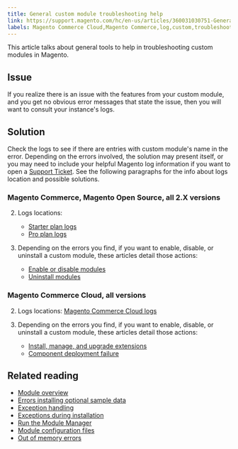 ```yaml
---
title: General custom module troubleshooting help
link: https://support.magento.com/hc/en-us/articles/360031030751-General-custom-module-troubleshooting-help
labels: Magento Commerce Cloud,Magento Commerce,log,custom,troubleshooting
---
```


This article talks about general tools to help in troubleshooting custom modules in Magento.

 Issue
-----

 If you realize there is an issue with the features from your custom module, and you get no obvious error messages that state the issue, then you will want to consult your instance's logs.

 Solution
--------

 Check the logs to see if there are entries with custom module's name in the error. Depending on the errors involved, the solution may present itself, or you may need to include your helpful Magento log information if you want to open a [Support Ticket](https://support.magento.com/hc/en-us/articles/360019088251-Submit-a-support-ticket). See the following paragraphs for the info about logs location and possible solutions.

 ### Magento Commerce, Magento Open Source, all 2.X versions

 
 2. Logs locations: 
	 * [Starter plan logs](https://support.magento.com/hc/en-us/articles/360020127552)
	 * [Pro plan logs](https://support.magento.com/hc/en-us/articles/360000318834-Log-locations-directories-for-Pro-plan-Integration-Staging-Production) 
 4.  Depending on the errors you find, if you want to enable, disable, or uninstall a custom module, these articles detail those actions:

 
	 * [Enable or disable modules](https://devdocs.magento.com/guides/v2.3/install-gde/install/cli/install-cli-subcommands-enable.html)
	 * [Uninstall modules](https://devdocs.magento.com/guides/v2.3/install-gde/install/cli/install-cli-uninstall-mods.html) 
 
 ### Magento Commerce Cloud, all versions

 
 2. Logs locations: [Magento Commerce Cloud logs](https://devdocs.magento.com/guides/v2.3/cloud/trouble/environments-logs.html) 
 4.  Depending on the errors you find, if you want to enable, disable, or uninstall a custom module, these articles detail those actions:

 
	 * [Install, manage, and upgrade extensions](https://devdocs.magento.com/guides/v2.3/cloud/howtos/install-components.html)
	 * [Component deployment failure](https://devdocs.magento.com/guides/v2.3/cloud/trouble/trouble_comp-deploy-fail.html) 
 
 Related reading
---------------

 
 

 * [Module overview](https://devdocs.magento.com/guides/v2.3/architecture/archi_perspectives/components/modules/mod_intro.html)
 * [Errors installing optional sample data](https://devdocs.magento.com/guides/v2.3/install-gde/trouble/tshoot_sample-data.html)
 * [Exception handling](https://devdocs.magento.com/guides/v2.3/graphql/develop/exceptions.html)
 * [Exceptions during installation](https://devdocs.magento.com/guides/v2.3/install-gde/trouble/tshoot_exceptions.html)
 * [Run the Module Manager](https://devdocs.magento.com/guides/v2.3/comp-mgr/module-man/compman-checklist.html)
 * [Module configuration files](https://devdocs.magento.com/guides/v2.3/config-guide/config/config-files.html)
 * [Out of memory errors](https://devdocs.magento.com/guides/v2.3/comp-mgr/trouble/cman/out-of-memory.html)
 
 